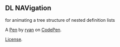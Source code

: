 DL NAVigation
-------------
for animating a tree structure of nested definition lists

A [Pen](http://codepen.io/ryanmead/pen/rWJKmY) by [ryan](http://codepen.io/ryanmead) on [CodePen](http://codepen.io/).

[License](http://codepen.io/ryanmead/pen/rWJKmY/license).